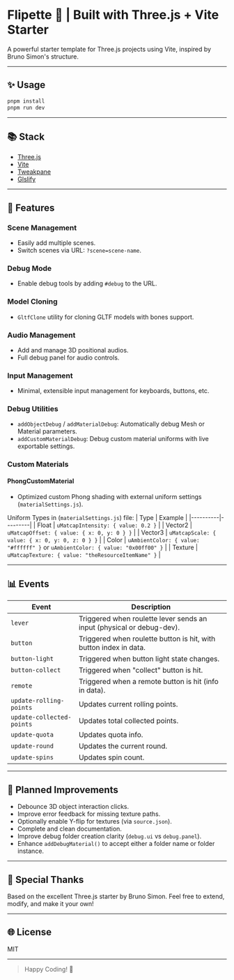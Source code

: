 # Flipette 👻 | Built with Three.js + Vite Starter

A powerful starter template for Three.js projects using Vite, inspired by Bruno Simon's structure.

---

## ✨ Usage

```bash
pnpm install
pnpm run dev
```

---

## 📚 Stack

- [Three.js](https://threejs.org/)
- [Vite](https://vitejs.dev/)
- [Tweakpane](https://cocopon.github.io/tweakpane/)
- [Glslify](https://github.com/KusStar/vite-plugin-glslify)

---

## 🔧 Features

### Scene Management
- Easily add multiple scenes.
- Switch scenes via URL: `?scene=scene-name`.

### Debug Mode
- Enable debug tools by adding `#debug` to the URL.

### Model Cloning
- `GltfClone` utility for cloning GLTF models with bones support.

### Audio Management
- Add and manage 3D positional audios.
- Full debug panel for audio controls.

### Input Management
- Minimal, extensible input management for keyboards, buttons, etc.

### Debug Utilities
- `addObjectDebug` / `addMaterialDebug`: Automatically debug Mesh or Material parameters.
- `addCustomMaterialDebug`: Debug custom material uniforms with live exportable settings.

### Custom Materials

#### PhongCustomMaterial
- Optimized custom Phong shading with external uniform settings (`materialSettings.js`).

Uniform Types in (`materialSettings.js`) file:
| Type     | Example |
|----------|---------|
| Float    | `uMatcapIntensity: { value: 0.2 }` |
| Vector2  | `uMatcapOffset: { value: { x: 0, y: 0 } }` |
| Vector3  | `uMatcapScale: { value: { x: 0, y: 0, z: 0 } }` |
| Color    | `uAmbientColor: { value: "#ffffff" }` or `uAmbientColor: { value: "0x00ff00" }` |
| Texture  | `uMatcapTexture: { value: "theResourceItemName" }` |

---

## 📊 Events

| Event | Description |
|------|-------------|
| `lever` | Triggered when roulette lever sends an input (physical or debug-dev). |
| `button` | Triggered when roulette button is hit, with button index in data. |
| `button-light` | Triggered when button light state changes. |
| `button-collect` | Triggered when "collect" button is hit. |
| `remote` | Triggered when a remote button is hit (info in data). |
| `update-rolling-points` | Updates current rolling points. |
| `update-collected-points` | Updates total collected points. |
| `update-quota` | Updates quota info. |
| `update-round` | Updates the current round. |
| `update-spins` | Updates spin count. |

---

## 🔀 Planned Improvements

- Debounce 3D object interaction clicks.
- Improve error feedback for missing texture paths.
- Optionally enable Y-flip for textures (via `source.json`).
- Complete and clean documentation.
- Improve debug folder creation clarity (`debug.ui` vs `debug.panel`).
- Enhance `addDebugMaterial()` to accept either a folder name or folder instance.

---

## 🎉 Special Thanks

Based on the excellent Three.js starter by Bruno Simon. Feel free to extend, modify, and make it your own!

---

## 🌐 License

MIT

---

> Happy Coding! 🚀

